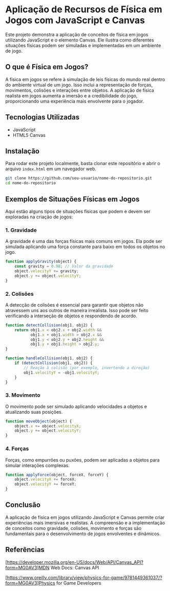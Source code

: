 # Aplicação de Recursos de Física em Jogos com JavaScript e Canvas

Este projeto demonstra a aplicação de conceitos de física em jogos utilizando JavaScript e o elemento Canvas. Ele ilustra como diferentes situações físicas podem ser simuladas e implementadas em um ambiente de jogo.

## O que é Física em Jogos?

A física em jogos se refere à simulação de leis físicas do mundo real dentro do ambiente virtual de um jogo. Isso inclui a representação de forças, movimentos, colisões e interações entre objetos. A aplicação de física realista em jogos aumenta a imersão e a credibilidade do jogo, proporcionando uma experiência mais envolvente para o jogador.

## Tecnologias Utilizadas

- JavaScript
- HTML5 Canvas

## Instalação

Para rodar este projeto localmente, basta clonar este repositório e abrir o arquivo `index.html` em um navegador web.

```bash
git clone https://github.com/seu-usuario/nome-do-repositorio.git
cd nome-do-repositorio
```
## Exemplos de Situações Físicas em Jogos

Aqui estão alguns tipos de situações físicas que podem e devem ser exploradas na criação de jogos:

### 1. Gravidade
A gravidade é uma das forças físicas mais comuns em jogos. Ela pode ser simulada aplicando uma força constante para baixo em todos os objetos no jogo.

``` javascript
function applyGravity(object) {
    const gravity = 0.98; // Valor da gravidade
    object.velocityY += gravity;
    object.y += object.velocityY;
}
```

### 2. Colisões
A detecção de colisões é essencial para garantir que objetos não atravessem uns aos outros de maneira irrealista. Isso pode ser feito verificando a interseção de objetos e respondendo de acordo.

``` javascript
function detectCollision(obj1, obj2) {
    return obj1.x < obj2.x + obj2.width &&
           obj1.x + obj1.width > obj2.x &&
           obj1.y < obj2.y + obj2.height &&
           obj1.y + obj1.height > obj2.y;
}

function handleCollision(obj1, obj2) {
    if (detectCollision(obj1, obj2)) {
        // Reação à colisão (por exemplo, invertendo a direção)
        obj1.velocityY = -obj1.velocityY;
    }
}
```

### 3. Movimento
O movimento pode ser simulado aplicando velocidades a objetos e atualizando suas posições.

``` javascript
function moveObject(object) {
    object.x += object.velocityX;
    object.y += object.velocityY;
}
```

### 4. Forças
Forças, como empurrões ou puxões, podem ser aplicadas a objetos para simular interações complexas.

``` javascript
function applyForce(object, forceX, forceY) {
    object.velocityX += forceX;
    object.velocityY += forceY;
}
```

## Conclusão
A aplicação de física em jogos utilizando JavaScript e Canvas permite criar experiências mais imersivas e realistas. A compreensão e a implementação de conceitos como gravidade, colisões, movimento e forças são fundamentais para o desenvolvimento de jogos envolventes e dinâmicos.

## Referências
[https://developer.mozilla.org/en-US/docs/Web/API/Canvas_API?form=MG0AV3]MDN Web Docs: Canvas API

[https://www.oreilly.com/library/view/physics-for-game/9781449361037/?form=MG0AV3]Physics for Game Developers